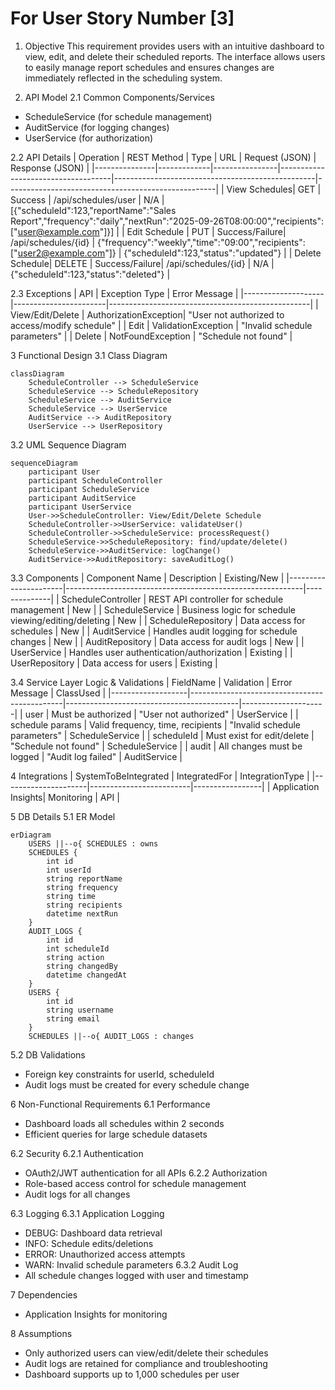 # For User Story Number [3]

1. Objective
This requirement provides users with an intuitive dashboard to view, edit, and delete their scheduled reports. The interface allows users to easily manage report schedules and ensures changes are immediately reflected in the scheduling system.

2. API Model
2.1 Common Components/Services
- ScheduleService (for schedule management)
- AuditService (for logging changes)
- UserService (for authorization)

2.2 API Details
| Operation      | REST Method | Type           | URL                               | Request (JSON)                                   | Response (JSON)                                   |
|---------------|-------------|----------------|------------------------------------|--------------------------------------------------|----------------------------------------------------|
| View Schedules| GET         | Success        | /api/schedules/user                | N/A                                              | [{"scheduleId":123,"reportName":"Sales Report","frequency":"daily","nextRun":"2025-09-26T08:00:00","recipients":["user@example.com"]}] |
| Edit Schedule | PUT         | Success/Failure| /api/schedules/{id}                | {"frequency":"weekly","time":"09:00","recipients":["user2@example.com"]} | {"scheduleId":123,"status":"updated"}           |
| Delete Schedule| DELETE      | Success/Failure| /api/schedules/{id}                | N/A                                              | {"scheduleId":123,"status":"deleted"}           |

2.3 Exceptions
| API                | Exception Type         | Error Message                                    |
|--------------------|-----------------------|--------------------------------------------------|
| View/Edit/Delete   | AuthorizationException| "User not authorized to access/modify schedule"  |
| Edit               | ValidationException   | "Invalid schedule parameters"                    |
| Delete             | NotFoundException     | "Schedule not found"                             |

3 Functional Design
3.1 Class Diagram
```mermaid
classDiagram
    ScheduleController --> ScheduleService
    ScheduleService --> ScheduleRepository
    ScheduleService --> AuditService
    ScheduleService --> UserService
    AuditService --> AuditRepository
    UserService --> UserRepository
```

3.2 UML Sequence Diagram
```mermaid
sequenceDiagram
    participant User
    participant ScheduleController
    participant ScheduleService
    participant AuditService
    participant UserService
    User->>ScheduleController: View/Edit/Delete Schedule
    ScheduleController->>UserService: validateUser()
    ScheduleController->>ScheduleService: processRequest()
    ScheduleService->>ScheduleRepository: find/update/delete()
    ScheduleService->>AuditService: logChange()
    AuditService->>AuditRepository: saveAuditLog()
```

3.3 Components
| Component Name        | Description                                               | Existing/New |
|----------------------|-----------------------------------------------------------|--------------|
| ScheduleController   | REST API controller for schedule management                | New          |
| ScheduleService      | Business logic for schedule viewing/editing/deleting       | New          |
| ScheduleRepository   | Data access for schedules                                 | New          |
| AuditService         | Handles audit logging for schedule changes                | New          |
| AuditRepository      | Data access for audit logs                                | New          |
| UserService          | Handles user authentication/authorization                 | Existing     |
| UserRepository       | Data access for users                                     | Existing     |

3.4 Service Layer Logic & Validations
| FieldName         | Validation                                   | Error Message                             | ClassUsed           |
|-------------------|----------------------------------------------|-------------------------------------------|---------------------|
| user              | Must be authorized                           | "User not authorized"                     | UserService         |
| schedule params   | Valid frequency, time, recipients            | "Invalid schedule parameters"             | ScheduleService     |
| scheduleId        | Must exist for edit/delete                   | "Schedule not found"                      | ScheduleService     |
| audit             | All changes must be logged                   | "Audit log failed"                        | AuditService        |

4 Integrations
| SystemToBeIntegrated | IntegratedFor           | IntegrationType |
|---------------------|-------------------------|-----------------|
| Application Insights| Monitoring              | API             |

5 DB Details
5.1 ER Model
```mermaid
erDiagram
    USERS ||--o{ SCHEDULES : owns
    SCHEDULES {
        int id
        int userId
        string reportName
        string frequency
        string time
        string recipients
        datetime nextRun
    }
    AUDIT_LOGS {
        int id
        int scheduleId
        string action
        string changedBy
        datetime changedAt
    }
    USERS {
        int id
        string username
        string email
    }
    SCHEDULES ||--o{ AUDIT_LOGS : changes
```

5.2 DB Validations
- Foreign key constraints for userId, scheduleId
- Audit logs must be created for every schedule change

6 Non-Functional Requirements
6.1 Performance
- Dashboard loads all schedules within 2 seconds
- Efficient queries for large schedule datasets

6.2 Security
6.2.1 Authentication
- OAuth2/JWT authentication for all APIs
6.2.2 Authorization
- Role-based access control for schedule management
- Audit logs for all changes

6.3 Logging
6.3.1 Application Logging
- DEBUG: Dashboard data retrieval
- INFO: Schedule edits/deletions
- ERROR: Unauthorized access attempts
- WARN: Invalid schedule parameters
6.3.2 Audit Log
- All schedule changes logged with user and timestamp

7 Dependencies
- Application Insights for monitoring

8 Assumptions
- Only authorized users can view/edit/delete their schedules
- Audit logs are retained for compliance and troubleshooting
- Dashboard supports up to 1,000 schedules per user
